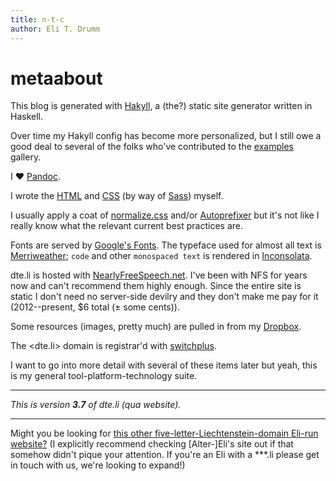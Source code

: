 ```yaml
---
title: n-t-c
author: Eli T. Drumm
---
```


# metaabout


This blog is generated with [Hakyll][], a (the?) static site generator written in Haskell.

Over time my Hakyll config has become more personalized, but
I still owe a good deal to several of the folks who've contributed to the [examples][Hakyll examples]
gallery.


I ♥ [Pandoc][].
<!-- &#9829; -->


I wrote the [HTML][HTML5] and [CSS][] (by way of [Sass][]) myself.

I usually apply a coat of [normalize.css][] and/or [Autoprefixer][]
but it's not like I really know what the relevant current best practices
are.



Fonts are served by [Google's Fonts][Google Fonts].
The typeface used for almost all text is [Merriweather][];
`code` and other `monospaced text` is rendered in [Inconsolata][Inconsolata site].


dte.li is hosted with [NearlyFreeSpeech.net][].
I've been with NFS for years now and can't recommend them highly enough.
Since the entire site is static I don't need no server-side devilry
and they don't make me pay for it
(2012--present, $6 total (± some cents)).


Some resources (images, pretty much) are pulled in from my [Dropbox][].


The <dte.li> domain is registrar'd with [switchplus][].


I want to go into more detail with several of these items later
but yeah, this is my general tool-platform-technology suite.

------------

*This is version **3.7** of dte.li (qua website).*


<!--
![](images/v1t.png)
![](images/v2t.png)
![](images/v3t.png)
![](images/v3.5t.png)
-->

<!--
![](https://dl.dropboxusercontent.com/u/2280103/dteli/images/core/v1t.png "v1")
![](https://dl.dropboxusercontent.com/u/2280103/dteli/images/core/v2t.png "v2")
![](https://dl.dropboxusercontent.com/u/2280103/dteli/images/core/v3t.png "v3")
![](https://dl.dropboxusercontent.com/u/2280103/dteli/images/core/v3.5t.png "v3.5")
-->



------------

Might you be looking for [this other five-letter-Liechtenstein-domain Eli-run website?][eli.li]
(I explicitly recommend checking [Alter-]Eli's site out if that somehow didn't pique your
attention. If you're an Eli with a ***.li please get in touch with us, we're looking to expand!)











[Hakyll]: https://jaspervdj.be/hakyll/
[Hakyll examples]: https://jaspervdj.be/hakyll/examples.html
[Pandoc]: http://pandoc.org/README.html


[HTML5]: https://www.w3.org/TR/html5/
[CSS]: https://www.w3.org/Style/CSS/
[Sass]: http://sass-lang.com/
[Google Fonts]: https://www.google.com/fonts/
[Merriweather]: https://www.google.com/fonts/specimen/Merriweather
[Inconsolata site]: http://www.levien.com/type/myfonts/inconsolata.html
[Inconsolata GF]: https://www.google.com/fonts/specimen/Inconsolata

[Autoprefixer]: https://github.com/postcss/autoprefixer
[normalize.css]: http://necolas.github.io/normalize.css/

[NearlyFreeSpeech.net]: https://www.nearlyfreespeech.net/
[Dropbox]: https://www.dropbox.com/

[switchplus]: https://switchplus.ch/

<!-- * emacs
* Atom + relevant packages
* Brackets?
* git
* rsync
* awstats
* Arch Linux -->


[eli.li]: https://eli.li/
